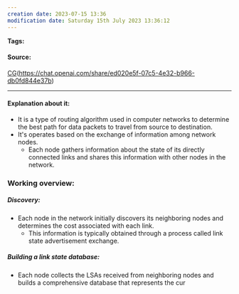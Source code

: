 ```yaml
---
creation date: 2023-07-15 13:36
modification date: Saturday 15th July 2023 13:36:12
---
```


**Tags:** 

#### Source:
[CG]()(https://chat.openai.com/share/ed020e5f-07c5-4e32-b966-db0fd844e37b)

--------------------------------------

#### Explanation about it:

* It is a type of routing algorithm used in computer networks to determine the best path for data packets to travel from source to destination.
* It's operates based on the exchange of information among network nodes. 
	* Each node gathers information about the state of its directly connected links and shares this information with other nodes in the network.

### Working overview:

##### Discovery:
* Each node in the network initially discovers its neighboring nodes and determines the cost associated with each link.
	* This information is typically obtained through a process called link state advertisement exchange.

##### Building a link state database:
* Each node collects the LSAs received from neighboring nodes and builds a comprehensive database that represents the cur